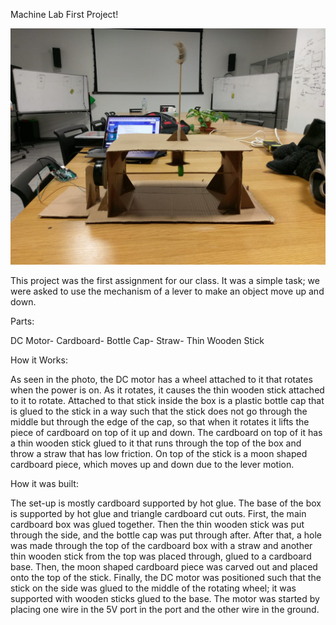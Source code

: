 Machine Lab First Project!

![](Images/MI1.jpeg)


This project was the first assignment for our class. It was a simple task; we were asked to use the mechanism of a lever to make an object move up and down.

Parts:

DC Motor-
Cardboard-
Bottle Cap-
Straw-
Thin Wooden Stick

How it Works:

As seen in the photo, the DC motor has a wheel attached to it that rotates when the power is on. As it rotates, it causes the thin wooden stick attached to it to rotate. Attached to that stick inside the box is a plastic bottle cap that is glued to the stick in a way such that the stick does not go through the middle but through the edge of the cap, so that when it rotates it lifts the piece of cardboard on top of it up and down. The cardboard on top of it has a thin wooden stick glued to it that runs through the top of the box and throw a straw that has low friction. On top of the stick is a moon shaped cardboard piece, which moves up and down due to the lever motion.

How it was built:

The set-up is mostly cardboard supported by hot glue. The base of the box is supported by hot glue and triangle cardboard cut outs. First, the main cardboard box was glued together. Then the thin wooden stick was put through the side, and the bottle cap was put through after. After that, a hole was made through the top of the cardboard box with a straw and another thin wooden stick from the top was placed through, glued to a cardboard base. Then, the moon shaped cardboard piece was carved out and placed onto the top of the stick. Finally, the DC motor was positioned such that the stick on the side was glued to the middle of the rotating wheel; it was supported with wooden sticks glued to the base. The motor was started by placing one wire in the 5V port in the port and the other wire in the ground.
